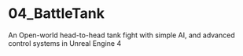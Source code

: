 # 04_BattleTank
An Open-world head-to-head tank fight with simple AI, and advanced control systems in Unreal Engine 4
